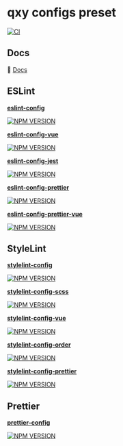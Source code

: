 # qxy configs preset

[![CI](https://github.com/qxy-fe/configs/workflows/CI/badge.svg)](https://github.com/qxy-fe/configs/actions/workflows/ci.yml)

## Docs

:book: [Docs](https://fe-docs.goyfe.com/utils-lib/eslint.html)

<!-- BEGIN PRESETS -->

## ESLint

**[eslint-config](./packages/eslint-config)**

[![NPM VERSION](https://img.shields.io/npm/v/@qxy/eslint-config.svg)](https://www.npmjs.com/package/@qxy/eslint-config)

**[eslint-config-vue](./packages/eslint-config-vue)**

[![NPM VERSION](https://img.shields.io/npm/v/@qxy/eslint-config-vue.svg)](https://www.npmjs.com/package/@qxy/eslint-config-vue)

**[eslint-config-jest](./packages/eslint-config-jest)**

[![NPM VERSION](https://img.shields.io/npm/v/@qxy/eslint-config-jest.svg)](https://www.npmjs.com/package/@qxy/eslint-config-jest)

**[eslint-config-prettier](./packages/eslint-config-prettier)**

[![NPM VERSION](https://img.shields.io/npm/v/@qxy/eslint-config-prettier.svg)](https://www.npmjs.com/package/@qxy/eslint-config-prettier)

**[eslint-config-prettier-vue](./packages/eslint-config-prettier-vue)**

[![NPM VERSION](https://img.shields.io/npm/v/@qxy/eslint-config-prettier-vue.svg)](https://www.npmjs.com/package/@qxy/eslint-config-prettier-vue)

## StyleLint

**[stylelint-config](./packages/stylelint-config)**

[![NPM VERSION](https://img.shields.io/npm/v/@qxy/stylelint-config.svg)](https://www.npmjs.com/package/@qxy/stylelint-config)

**[stylelint-config-scss](./packages/stylelint-config-scss)**

[![NPM VERSION](https://img.shields.io/npm/v/@qxy/stylelint-config-scss.svg)](https://www.npmjs.com/package/@qxy/stylelint-config-scss)

**[stylelint-config-vue](./packages/stylelint-config-vue)**

[![NPM VERSION](https://img.shields.io/npm/v/@qxy/stylelint-config-vue.svg)](https://www.npmjs.com/package/@qxy/stylelint-config-vue)

**[stylelint-config-order](./packages/stylelint-config-order)**

[![NPM VERSION](https://img.shields.io/npm/v/@qxy/stylelint-config-order.svg)](https://www.npmjs.com/package/@qxy/stylelint-config-order)

**[stylelint-config-prettier](./packages/stylelint-config-prettier)**

[![NPM VERSION](https://img.shields.io/npm/v/@qxy/stylelint-config-prettier.svg)](https://www.npmjs.com/package/@qxy/stylelint-config-prettier)

## Prettier

**[prettier-config](./packages/prettier-config)**

[![NPM VERSION](https://img.shields.io/npm/v/@qxy/prettier-config.svg)](https://www.npmjs.com/package/@qxy/prettier-config)

<!-- END PRESETS -->


